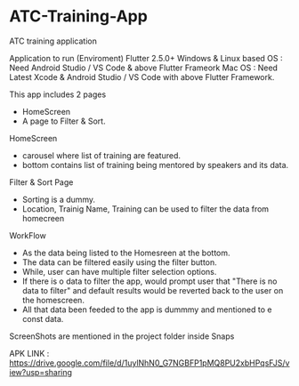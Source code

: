 # ATC-Training-App
ATC training application

Application to run (Enviroment)
Flutter 2.5.0+
Windows & Linux based OS : Need Android Studio / VS Code & above Flutter Frameork
Mac OS : Need Latest Xcode & Android Studio / VS Code with above Flutter Framework.

This app includes 2 pages
 - HomeScreen
 - A page to Filter & Sort.

HomeScreen
 - carousel where list of training are featured.
 - bottom contains list of training being mentored by speakers and its data.

Filter & Sort Page
 - Sorting is a dummy.
 - Location, Trainig Name, Training can be used to filter the data from homecreen


WorkFlow
 - As the data being listed to the Homesreen at the bottom.
 - The data can be filtered easily using the filter button.
 - While, user can have multiple filter selection options.
 - If there is o data to filter the app, would prompt user that "There is no data to filter" and default results would be reverted back to the user on the homescreen.
 - All that data been feeded to the app is dummmy and mentioned to e const data.

ScreenShots are mentioned in the project folder inside Snaps


APK LINK : https://drive.google.com/file/d/1uylNhN0_G7NGBFP1pMQ8PU2xbHPqsFJS/view?usp=sharing

